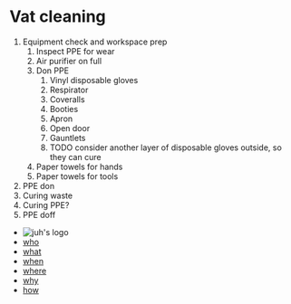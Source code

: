<!DOCTYPE html>
<html xmlns="http://www.w3.org/1999/xhtml" lang="" xml:lang="">
	<head>
		<meta charset="utf-8" />
		<meta name="generator" content="pandoc" />
		<meta name="viewport" content="width=device-width, initial-scale=1.0, user-scalable=yes" />
										<title>Methods of Procedure: Resin Printing Operations | juh</title>
		<style>
			code{white-space: pre-wrap;}
span.smallcaps{font-variant: small-caps;}
div.columns{display: flex; gap: min(4vw, 1.5em);}
div.column{flex: auto; overflow-x: auto;}
div.hanging-indent{margin-left: 1.5em; text-indent: -1.5em;}
ul.task-list{list-style: none;}
ul.task-list li input[type="checkbox"] {
  width: 0.8em;
  margin: 0 0.8em 0.2em -1.6em;
  vertical-align: middle;
}
.display.math{display: block; text-align: center; margin: 0.5rem auto;}
		</style>
				<link rel="stylesheet" href="https://cdn.jtreed.org/css/core.css" />
				<link rel="stylesheet" href="/css/tweaks.css" />
								<!--[if lt IE 9]>
			<script src="//cdnjs.cloudflare.com/ajax/libs/html5shiv/3.7.3/html5shiv-printshiv.min.js"></script>
		<![endif]-->
		<script src=/js/motd-data.js></script>
<script src=https://cdn.jtreed.org/js/motd.js></script>
<link rel=icon href=https://cdn.jtreed.org/img/logo.svg />	</head>
	<body>
		<main>
									<!--header id="title-block-header">
				<h1 class="title">Methods of Procedure: Resin Printing Operations</h1>
																			</header-->
									<h1 id="vat-cleaning">Vat cleaning</h1>
<ol type="1">
<li>Equipment check and workspace prep
<ol type="1">
<li>Inspect PPE for wear</li>
<li>Air purifier on full</li>
<li>Don PPE
<ol type="1">
<li>Vinyl disposable gloves</li>
<li>Respirator</li>
<li>Coveralls</li>
<li>Booties</li>
<li>Apron</li>
<li>Open door</li>
<li>Gauntlets</li>
<li>TODO consider another layer of disposable gloves outside, so they can cure</li>
</ol></li>
<li>Paper towels for hands</li>
<li>Paper towels for tools</li>
</ol></li>
<li>PPE don</li>
<li>Curing waste</li>
<li>Curing PPE?</li>
<li>PPE doff</li>
</ol>
					<footer data-bonk-motd="getMotd()"></footer>
		</main>
		<nav>
	<ul>
		<li><img src="https://cdn.jtreed.org/img/logo.svg" alt="juh's logo" /></li>
		<li><a href="/">who</a></li>
		<li><a href="/projects.md">what</a></li>
		<li><a href="javascript:alert('the internet is a timeless place, and i move very slowly')">when</a></li>
		<li><a href="/places.md">where</a></li>
		<li><a href="/essays.md">why</a></li>
		<li><a href="/advice.md">how</a></li>
	</ul>
</nav>	</body>
</html>
